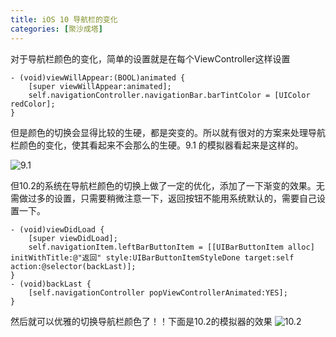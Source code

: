 ```yaml
---
title: iOS 10 导航栏的变化
categories: [聚沙成塔]
---
```


对于导航栏颜色的变化，简单的设置就是在每个ViewController这样设置

```objective_c
- (void)viewWillAppear:(BOOL)animated {
    [super viewWillAppear:animated];
    self.navigationController.navigationBar.barTintColor = [UIColor redColor];
}
```

但是颜色的切换会显得比较的生硬，都是突变的。所以就有很对的方案来处理导航栏颜色的变化，使其看起来不会那么的生硬。9.1 的模拟器看起来是这样的。

![9.1](http://upload-images.jianshu.io/upload_images/1681985-b7152e3ed3762f0e.gif?imageMogr2/auto-orient/strip)

但10.2的系统在导航栏颜色的切换上做了一定的优化，添加了一下渐变的效果。无需做过多的设置，只需要稍微注意一下，返回按钮不能用系统默认的，需要自己设置一下。

```objective_c
- (void)viewDidLoad {
    [super viewDidLoad];
    self.navigationItem.leftBarButtonItem = [[UIBarButtonItem alloc] initWithTitle:@"返回" style:UIBarButtonItemStyleDone target:self action:@selector(backLast)];
}
- (void)backLast {
    [self.navigationController popViewControllerAnimated:YES];
}
```

然后就可以优雅的切换导航栏颜色了！！下面是10.2的模拟器的效果
![10.2](http://upload-images.jianshu.io/upload_images/1681985-ef339dbf41414b25.gif?imageMogr2/auto-orient/strip)
